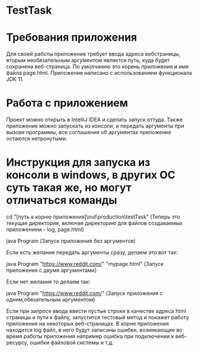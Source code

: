 # TestTask
# Требования приложения
Для своей работы приложение требует ввода адреса вебстраницы, вторым необязательным аргументом является путь, куда будет сохранена веб-страница. По умолчанию это корень приложения и имя файла page.html.
Приложение написано с использованием функционала JDK 11.

# Работа с приложением
Проект можно открыть в IntelliJ IDEA и сделать запуск оттуда.
Также приложение можно запускать из консоли, и передать аргументы при вызове программы, все соглашения об аргументах приложения остаются нетронутыми.



# Инструкция для запуска из консоли в windows, в других ОС суть такая же, но могут отличаться команды

cd "[путь к корню приложения]\out\production\testTask"             (Теперь это текущая директория, включая директорию для файлов создаваемых приложением - log, page.html)

java Program      						(Запуск приложения без аргументов)

Если есть желание передать аргументы сразу, делаем это вот так:

java Program "https://www.reddit.com/" "mypage.html"   (Запуск приложения с двумя аргументами) 

Если нет желания то делаем так:

java Program "https://www.reddit.com/"   (Запуск приложения с одним,обязательным аргументом) 


Если при запросе ввода  ввести пустые строки в качестве адреса html страницы и пути к файлу, запустится тестовый метод и покажет работу приложения на некоторых веб-страницах.
В корне приложения находится log файл, в него будут записаны ошибки, возникающие во время работы приложения например ошибка при подключении к веб-ресурсу, ошибки файловой системы и т.д. 
